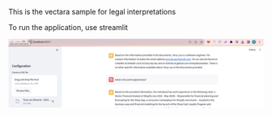 This is the vectara sample for legal interpretations

To run the application, use streamlit

![alt text](https://github.com/intrepidcanadian/aivectera-sample/blob/86da6940bc88afa1032e21fcae324420a62acf22/Screenshot.png)